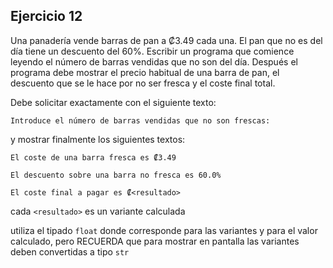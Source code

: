 ## Ejercicio 12

Una panadería vende barras de pan a ₡3.49 cada una. El pan que no es del día tiene un descuento del 60%.
Escribir un programa que comience leyendo el número de barras vendidas que no son del día. Después el programa debe mostrar el precio habitual de una barra de pan, el descuento que se le hace por no ser fresca y el coste final total.

Debe solicitar exactamente con el siguiente texto:

`Introduce el número de barras vendidas que no son frescas:`

y mostrar finalmente los siguientes textos:

`El coste de una barra fresca es ₡3.49`

`El descuento sobre una barra no fresca es 60.0%`

`El coste final a pagar es ₡<resultado>`

cada `<resultado>` es un variante calculada
<div class="hint">

utiliza el tipado `float` donde corresponde para las variantes y para el valor calculado, pero RECUERDA que para mostrar en pantalla las variantes deben convertidas a tipo `str`

</div>